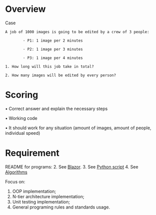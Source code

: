 # Overview
Case

```
A job of 1000 images is going to be edited by a crew of 3 people:

        · P1: 1 image per 2 minutes

        · P2: 1 image per 3 minutes

        · P3: 1 image per 4 minutes

1. How long will this job take in total?

2. How many images will be edited by every person?
```


# Scoring

•  Correct answer and explain the necessary steps

•  Working code[]()

•  It should work for any situation (amount of images, amount of people, individual speed)


# Requirement
README for programs:
2. See [Blazor](README/ME-TASK-BLAZOR.md).
3. See [Python script](None)
4. See [Algorithms](README/ALGORITHMS.md)

Focus on:

1. OOP implementation;
2. N-tier architecture implementation;
3. Unit testing implementation;
4. General programing rules and standards usage[]().              
